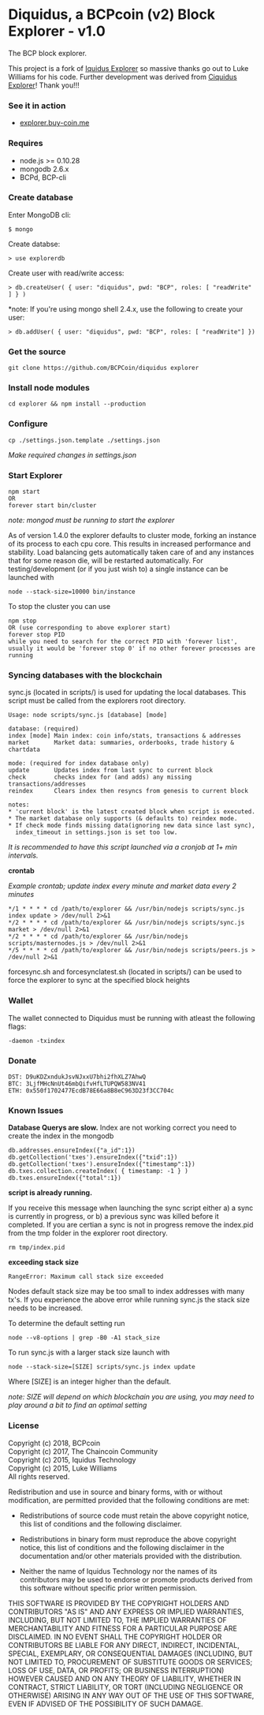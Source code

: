 Diquidus, a BCPcoin (v2) Block Explorer - v1.0
================

The BCP block explorer.

This project is a fork of [Iquidus Explorer](https://github.com/iquidus/explorer) so massive thanks go out to Luke Williams for his code. Further development was derived from [Ciquidus Explorer](https://github.com/suprnudr/ciquidus)! Thank you!!!

### See it in action

*  [explorer.buy-coin.me](https://explorer.buy-coin.me)


### Requires

*  node.js >= 0.10.28
*  mongodb 2.6.x
*  BCPd, BCP-cli

### Create database

Enter MongoDB cli:

    $ mongo

Create databse:

    > use explorerdb

Create user with read/write access:

    > db.createUser( { user: "diquidus", pwd: "BCP", roles: [ "readWrite" ] } )

*note: If you're using mongo shell 2.4.x, use the following to create your user:

    > db.addUser( { user: "diquidus", pwd: "BCP", roles: [ "readWrite"] })

### Get the source

    git clone https://github.com/BCPCoin/diquidus explorer

### Install node modules

    cd explorer && npm install --production

### Configure

    cp ./settings.json.template ./settings.json

*Make required changes in settings.json*

### Start Explorer
    
    npm start
    OR
    forever start bin/cluster

*note: mongod must be running to start the explorer*

As of version 1.4.0 the explorer defaults to cluster mode, forking an instance of its process to each cpu core. This results in increased performance and stability. Load balancing gets automatically taken care of and any instances that for some reason die, will be restarted automatically. For testing/development (or if you just wish to) a single instance can be launched with

    node --stack-size=10000 bin/instance

To stop the cluster you can use

    npm stop
    OR (use corresponding to above explorer start)
    forever stop PID
    while you need to search for the correct PID with 'forever list', usually it would be 'forever stop 0' if no other forever processes are running

### Syncing databases with the blockchain

sync.js (located in scripts/) is used for updating the local databases. This script must be called from the explorers root directory.

    Usage: node scripts/sync.js [database] [mode]

    database: (required)
    index [mode] Main index: coin info/stats, transactions & addresses
    market       Market data: summaries, orderbooks, trade history & chartdata

    mode: (required for index database only)
    update       Updates index from last sync to current block
    check        checks index for (and adds) any missing transactions/addresses
    reindex      Clears index then resyncs from genesis to current block

    notes:
    * 'current block' is the latest created block when script is executed.
    * The market database only supports (& defaults to) reindex mode.
    * If check mode finds missing data(ignoring new data since last sync),
      index_timeout in settings.json is set too low.


*It is recommended to have this script launched via a cronjob at 1+ min intervals.*

**crontab**

*Example crontab; update index every minute and market data every 2 minutes*

    */1 * * * * cd /path/to/explorer && /usr/bin/nodejs scripts/sync.js index update > /dev/null 2>&1
    */2 * * * * cd /path/to/explorer && /usr/bin/nodejs scripts/sync.js market > /dev/null 2>&1
    */2 * * * * cd /path/to/explorer && /usr/bin/nodejs scripts/masternodes.js > /dev/null 2>&1
    */5 * * * * cd /path/to/explorer && /usr/bin/nodejs scripts/peers.js > /dev/null 2>&1

forcesync.sh and forcesynclatest.sh (located in scripts/) can be used to force the explorer to sync at the specified block heights

### Wallet

The wallet connected to Diquidus must be running with atleast the following flags:

    -daemon -txindex

### Donate
    
    DST: D9uKDZxndukJsvNJxxU7bhi2fhXLZ7AhwQ
    BTC: 3LjfMHcNnUt46mbQifvHfLTUPQW583NV41
    ETH: 0x550f1702477EcdB78E66a8B8eC963D23f3CC704c

### Known Issues
**Database Querys are slow.**
Index are not working correct you need to create the index in the mongodb

    db.addresses.ensureIndex({"a_id":1})
    db.getCollection('txes').ensureIndex({"txid":1})
    db.getCollection('txes').ensureIndex({"timestamp":1})
    db.txes.collection.createIndex( { timestamp: -1 } )
    db.txes.ensureIndex({"total":1})

**script is already running.**

If you receive this message when launching the sync script either a) a sync is currently in progress, or b) a previous sync was killed before it completed. If you are certian a sync is not in progress remove the index.pid from the tmp folder in the explorer root directory.

    rm tmp/index.pid

**exceeding stack size**

    RangeError: Maximum call stack size exceeded

Nodes default stack size may be too small to index addresses with many tx's. If you experience the above error while running sync.js the stack size needs to be increased.

To determine the default setting run

    node --v8-options | grep -B0 -A1 stack_size

To run sync.js with a larger stack size launch with

    node --stack-size=[SIZE] scripts/sync.js index update

Where [SIZE] is an integer higher than the default.

*note: SIZE will depend on which blockchain you are using, you may need to play around a bit to find an optimal setting*

### License

Copyright (c) 2018, BCPcoin  
Copyright (c) 2017, The Chaincoin Community  
Copyright (c) 2015, Iquidus Technology  
Copyright (c) 2015, Luke Williams  
All rights reserved.

Redistribution and use in source and binary forms, with or without
modification, are permitted provided that the following conditions are met:

* Redistributions of source code must retain the above copyright notice, this
  list of conditions and the following disclaimer.

* Redistributions in binary form must reproduce the above copyright notice,
  this list of conditions and the following disclaimer in the documentation
  and/or other materials provided with the distribution.

* Neither the name of Iquidus Technology nor the names of its
  contributors may be used to endorse or promote products derived from
  this software without specific prior written permission.

THIS SOFTWARE IS PROVIDED BY THE COPYRIGHT HOLDERS AND CONTRIBUTORS "AS IS"
AND ANY EXPRESS OR IMPLIED WARRANTIES, INCLUDING, BUT NOT LIMITED TO, THE
IMPLIED WARRANTIES OF MERCHANTABILITY AND FITNESS FOR A PARTICULAR PURPOSE ARE
DISCLAIMED. IN NO EVENT SHALL THE COPYRIGHT HOLDER OR CONTRIBUTORS BE LIABLE
FOR ANY DIRECT, INDIRECT, INCIDENTAL, SPECIAL, EXEMPLARY, OR CONSEQUENTIAL
DAMAGES (INCLUDING, BUT NOT LIMITED TO, PROCUREMENT OF SUBSTITUTE GOODS OR
SERVICES; LOSS OF USE, DATA, OR PROFITS; OR BUSINESS INTERRUPTION) HOWEVER
CAUSED AND ON ANY THEORY OF LIABILITY, WHETHER IN CONTRACT, STRICT LIABILITY,
OR TORT (INCLUDING NEGLIGENCE OR OTHERWISE) ARISING IN ANY WAY OUT OF THE USE
OF THIS SOFTWARE, EVEN IF ADVISED OF THE POSSIBILITY OF SUCH DAMAGE.
